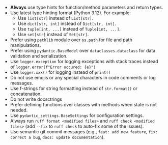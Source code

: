 - **Always** use type hints for function/method parameters and return types.
- Use latest type hinting format (Python 3.12). For example:
  - Use `list[str]` instead of `List[str]`.
  - Use `dict[str, int]` instead of `Dict[str, int]`.
  - Use `tuple[int, ...]` instead of `Tuple[int, ...]`.
  - Use `set[str]` instead of `Set[str]`.
- Prefer using `pathlib` module over `os.path` for file and path manipulations.
- Prefer using `pydantic.BaseModel` over `dataclasses.dataclass` for data validation and serialization.
- Use `logger.exception` for logging exceptions with stack traces instead of `logger.error(f"Error occured: {e}")`
- Use `logger.xxx()` for logging instead of `print()`
- Do not use emojis or any special characters in code comments or log messages.
- Use f-strings for string formatting instead of `str.format()` or concatenation.
- Do not write docsctrings
- Prefer defining functions over classes with methods when state is not needed.
- Use `pydantic_settings.BaseSettings` for configuration settings.
- Always run `ruff format <modified files>` and `ruff check <modified files>` (add `--fix` to `ruff check` to auto-fix some of the issues).
- Use semantic git commit messages (e.g., `feat: add new feature`, `fix: correct a bug`, `docs: update documentation`).
